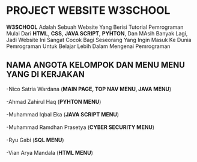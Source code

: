 # PROJECT WEBSITE W3SCHOOL
**W3SCHOOL** Adalah Sebuah Website Yang Berisi Tutorial Pemrograman Mulai Dari **HTML**, **CSS**, **JAVA SCRIPT**, **PYHTON**, Dan MAsih Banyak Lagi, Jadi Website Ini Sangat Cocok Bagi Seseorang Yang Ingin Masuk Ke Dunia Pemrograman Untuk Belajar Lebih Dalam Mengenai Pemrograman
## NAMA ANGOTA KELOMPOK DAN MENU MENU YANG DI KERJAKAN
-Nico Satria Wardana (**MAIN PAGE, TOP NAV MENU, JAVA MENU**) <br><br>
-Ahmad Zahirul Haq (**PYHTON MENU**)<br><br>
-Muhammad Iqbal Eka (**JAVA SCRIPT MENU**)<br><br>
-Muhammad Ramdhan Prasetya (**CYBER SECURITY MENU**)<br><br>
-Ryu Gabi (**SQL MENU**)<br><br>
-Vian Arya Mandala (**HTML MENU**)
